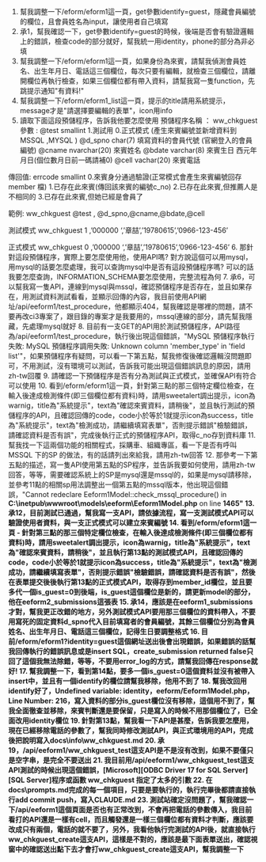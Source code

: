 1. 幫我調整一下/eform/eform1這一頁，get參數identify=guest，隱藏會員編號的欄位，且會員姓名為input，讓使用者自己填寫
2. 承1，幫我確認一下，get參數identify=guest的時候，後端是否會有驗證邏輯上的錯誤，檢查code的部分就好，幫我統一用identity，phone的部分為非必填
3. 幫我調整一下/eform/eform1這一頁，如果身份為來賓，請幫我偵測會員姓名、出生年月日、電話這三個欄位，每次只要有編輯，就檢查三個欄位，請離開欄位再執行檢查，如果三個欄位都有帶入資料，請幫我寫一隻function，先跳提示通知"有資料!"
4. 幫我調整一下/eform/eform1_list這一頁，提示的title請用系統提示，message才是"請選擇要編輯的表單"，icon用info
5. 讀取下面這段預儲程序，告訴我他要怎麼使用
預儲程序名稱 ：  ww_chkguest
參數  : @test  smallint  1.測試用 0.正式模式 (產生來賓編號並新增資料到 MSSQL ,MYSQL )
       @d_spno char(7)   填寫資料的會員代號 (官網登入的會員編號)
	  @cname  nvarchar(20) 來賓姓名
       @bdate  varchar(8) 來賓生日 西元年月日(個位數月日前一碼請補0) 
	  @cell    vachar(20) 來賓電話

傳回值: errcode  smallint   0.來賓身分通過驗證(正常模式會產生來賓編號回存 member 檔)
					   1.已存在此來賓(傳回該來賓的編號c_no)
                            2.已存在此來賓,但推薦人是不相同的
					   3.已存在此來賓,但她已經是會員了

範例: ww_chkguest @test , @d_spno,@cname,@bdate,@cell

 測試模式
 ww_chkguest 1 ,’000000 ‘,’章喆’,’19780615’,’0966-123-456’

正式模式
 ww_chkguest 0 ,’000000 ‘,’章喆’,’19780615’,’0966-123-456’
 6. 那針對這段預儲程序，實際上要怎麼使用他，使用API嗎? 對方說這個可以用mysql，用mysql的話要怎麼處理，我可以查詢mysql中是否有這段預儲程序嗎? 可以的話我要怎麼查詢，INFORMATION_SCHEMA要怎麼使用，完整流程為何
 7. 承6，可以幫我寫一隻API，連線到mysql與mssql，確認預儲程序是否存在，並且如果存在，用測試資料測試看看，並顯示回傳的內容，我目前使用API網址/api/eeform1/test_procedure，他都顯示404，幫我確認是哪裡的問題，請不要再改ci3專案了，跟目錄的專案才是我要用的，mssql連線的部分，請先幫我隱藏，先處理mysql就好
 8. 目前有一支GET的API用於測試預儲程序，API路徑為/api/eeform1/test_procedure，執行後出現這個錯誤，"MySQL 預儲程序執行失敗: MySQL 預儲程序調用失敗: Unknown column 'member_type' in 'field list'"，如果預儲程序有疑問，可以看一下第五點，幫我修復後確認邏輯沒問題即可，不用測試，沒有環境可以測試，告訴我可能出現這個錯誤訊息的原因，請用zh-tw回覆
 9. 請確認一下預儲程序是否有分為測試與正式模式，並確保API有符合可以使用
 10. 看到/eform/eform1這一頁，針對第三點的那三個特定欄位檢查，在輸入後達成檢測條件(即三個欄位都有資料)時，請用sweetalert調出提示，icon為warnig，title為"系統提示"，text為"確認來賓資料，請稍後"，並且執行測試的預儲程序的API，且確認回傳的code，code小於等於1就提示icon為success，title為"系統提示"，text為"檢測成功，請繼續填寫表單"，否則提示錯誤"檢驗錯誤，請確認資料是否有誤"，完成後執行正式的預儲程序API，取得c_no存到資料庫
 11. 幫我找一下這兩個功能的相關程式，採購車、組織專區，看一下是否有呼叫MSSQL 下的SP 的做法，有的話請列出來給我，請用zh-tw回答
 12. 那參考一下第五點的描述，寫一隻API使用第五點的SP程序，並告訴我要如何使用，請用zh-tw回答，等等，需要確認系統上的SP是mysql還是mssql的，如果是mysql請移除，並參考11點的相關sp用法調整出一個第五點的mssql版本，他出現這個錯誤，"Cannot redeclare Eeform1Model::check_mssql_procedure() in <b>C:\inetpub\wwwroot\models\eeform\Eeform1Model.php</b> on line <b>1465"
 13. 承12，目前測試已通過，幫我寫一支API，請依據流程，寫一支測試模式API可以驗證使用者資料，與一支正式模式可以建立來賓編號
 14. 看到/eform/eform1這一頁
	- 針對第三點的那三個特定欄位檢查，在輸入後達成檢測條件(即三個欄位都有資料)時，請用sweetalert調出提示，icon為warnig，title為"系統提示"，text為"確認來賓資料，請稍後"，並且執行第13點的測試模式API，且確認回傳的code，code小於等於1就提示icon為success，title為"系統提示"，text為"檢測成功，請繼續填寫表單"，否則提示錯誤"檢驗錯誤，請確認資料是否有誤"，然後在表單提交後後執行第13點的正式模式API，取得存到member_id欄位，並且要多代一個is_guest=0到後端，is_guest這個欄位是新的，請更新model的部分，他在eeform2_submissions這張表
15. 承14，應該是在eeform1_submissions才對，幫我更正改錯的地方，另外測試模式API要用那三個欄位的資料帶入，不要用寫死的固定資料d_spno代入目前填寫者的會員編號，其餘三個欄位分別為會員姓名、出生年月日、電話這三個欄位，記得生日要調整格式
16. 目前/eform/eform1?identity=guest這個網址送出後會出現錯誤，如果錯誤的話幫我回傳執行的錯誤訊息或是insert SQL，create_submission returned false只回了這個我無法除錯，等等，不要用error_log的方式，請幫我回傳在response就好!
17. 幫我調整一下，看到第14點，要多一個is_guest=0這個資料並沒有被帶入insert中，並且有一個identify的欄位請幫我移除，他用不到了
18. 幫我改回用identify好了，Undefined variable: identity，eeform/Eeform1Model.php，Line Number: 216，寫入資料的部分is_guest欄位沒有移除，這個用不到了，幫我全面徹查並移除，來賓判斷還是要保留，只是寫入的時候不用那個欄位了，已全面改用identity欄位
19. 針對第13點，幫我看一下API是甚麼，告訴我要怎麼用，現在已經移除電話的參數了，幫我同時修改測試API，與正式環境用的API，完成後把說明寫入docs\info\ww_chkguest.md
20. 承19，/api/eeform1/ww_chkguest_test這支API是不是沒有改到，如果不要僅只是空字串，是完全不要送出
21. 我目前用/api/eeform1/ww_chkguest_test這支API測試的時候出現這個錯誤，[Microsoft][ODBC Driver 17 for SQL Server][SQL Server]程序或函數 ww_chkguest 指定了太多的引數
22. 在docs\prompts.md完成的每一個項目，只要是要執行的，執行完畢後都請直接執行add commit push，寫入CLAUDE.md
23. 測試站確定沒問題了，幫我確認一下/api/eeform1這個頁面是否也有正常改到，不會再把電話的參數傳入，我目前看打的API還是一樣有cell，而且觸發還是一樣三個欄位都有資料才判斷，應該要改成只有兩個，電話的就不要了，另外，我看他執行完測試的API後，就直接執行ww_chkguest_create這支API，這樣是不對的，應該是最下面表單送出，確認視窗中的確認送出點下去才會打ww_chkguest_create這支API，幫我調整一下


